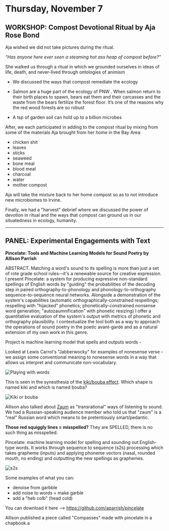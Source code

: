 # Thursday, November 7 #

## WORKSHOP: Compost Devotional Ritual by Aja Rose Bond ##

Aja wished we did not take pictures during the ritual.

*“Has anyone here ever seen a steaming hot ass heap of compost before?”*

She walked us through a ritual in which we grounded ourselves in ideas of life, death, and never-lived through ontologies of animism 

*  We discussed the ways that compost remediate the ecology

* Salmon are a huge part of the ecology of PNW . When salmon return to their birth places to spawn, bears eat them and their carcasses and the waste from the bears fertilize the forest floor. It’s one of the reasons why the red wood forests are so robust

* A tsp of garden soil can hold up to a billion microbes

After, we each participated in adding to the compost ritual by mixing from some of the materials Aja brought from her home in the Bay Area:
  
  * chicken shit
  * leaves
  * sticks
  * seaweed
  * bone meal
  * blood meal
  * charcoal
  * water
  * mother compost
  
  Aja will take the mixture back to her home compost so as to not introduce new microbiomes to Irvine.
  
Finally, we had a "harvest" debrief where we discussed the power of devotion in ritual and the ways that compost can ground us in our situatedness in ecology, humanity.

---

## PANEL: Experimental Engagements with Text ##

**Pincelate: Tools and Machine Learning Models for Sound Poetry by Allison Parrish**

ABSTRACT. Matching a word's sound to its spelling is more than just a set of rote grade school rules—it's a renewable source for creative expression. I present Pincelate: a system for producing expressive non-standard spellings of English words by "guiding" the probabilities of the decoding step in paired orthography-to-phonology and phonology-to-orthography sequence-to-sequence neural networks. Alongside a demonstration of the system's capabilities (automatic orthographically-constrained respellings; respelling with "hijacked" phonetics; phonetically-constrained nonsense word generation; "autozaumnification" with phonetic resizing) I offer a quantitative evaluation of the system's output with metrics of phonetic and orthography plausibility. I contextualize the tool both as a way to approach the operations of sound poetry in the poetic avant-garde and as a natural extension of my own work in this genre.

Project is machine learning model that spells and outputs words -

Looked at Lewis Carrol's "Jabberwocky" for examples of nonesense verse - we assign some conventional meaning to nonesense words in a way that allows us interpret and communicate non-vocabulary.

![Playing with words](images/IMG_2017.JPG)

This is seen in the synesthesia of the [kiki/bouba effect](https://en.wikipedia.org/wiki/Bouba/kiki_effect). Which shape is named kiki and which is named bouba?
  
![Kiki or bouba](images/1200px-Booba-Kiki.svg.png)
 
 Allison also talked about [Zaum](https://en.wikipedia.org/wiki/Zaum) as "transrational" ways of listening to sound. We had a Russian-speaking audience member who told us that "zaum" is a "real" Russian word which means to be pretentiously smart/pedantic.
 
 **Those red squiggly lines = misspelled?** They are SPELLED, there is no such thing as misspelled.
 
 
Pincelate: machine learning model for spelling and sounding out English-type words. It works through sequence to sequence (s2s) processing which takes grapheme (inputs) and applying phoneme vectors (nasal, rounded mouth, no ending) and outputting the new spellings as graphemes. 

![s2s](images/IMG_2018.JPG)

Some examples of what you can:
- denoise from garbble
- add noise to words = make garble
- add a "heb colb" (head cold)

You can download it here --> https://github.com/aparrish/pincelate

Allison published a piece called "Compasses" made with pincelate in a chapbook.a
 
 

